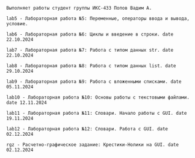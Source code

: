     Выполняет работы студент группы ИКС-433 Попов Вадим А.
        
    lab5 - Лабораторная работа №5: Переменные, операторы ввода и вывода, условие.
    
    lab6 - Лабораторная работа №6: Циклы и введение в строки. date 22.10.2024
    
    lab7 - Лабораторная работа №7: Работа с типом данных str. date 22.10.2024
    
    lab8 - Лабораторная работа №8: Работа с типом данных list. date 29.10.2024

    lab9 - Лабораторная работа №9: Работа с вложенными списками. date 05.11.2024

    lab10 - Лабораторная работа №10: Основы работы с текстовыми файлами. date 12.11.2024

    lab11 - Лабораторная работа №11: Словари. Начало работы с GUI. date 19.11.2024

    lab12 - Лабораторная работа №12: Словари. Работа с GUI. date 02.12.2024

    rgz - Расчетно-графическое задание: Крестики-Нолики на GUI. date 02.12.2024
